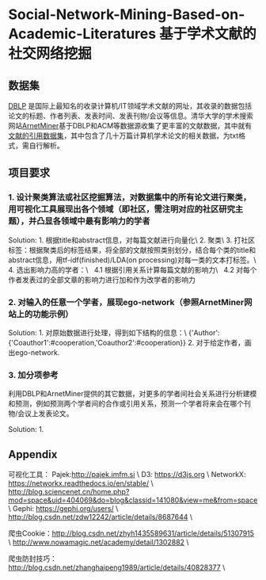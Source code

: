 # Social-Network-Mining-Based-on-Academic-Literatures 基于学术文献的社交网络挖掘
## 数据集
[DBLP](http://dblp.org/) 是国际上最知名的收录计算机/IT领域学术文献的网址，其收录的数据包括论文的标题、作者列表、发表时间、发表刊物/会议等信息。清华大学的学术搜索网站[ArnetMiner](https://cn.aminer.org/)基于DBLP和ACM等数据源收集了更丰富的文献数据，其中就有[文献的引用数据集](https://cn.aminer.org/citation)，其中包含了几十万篇计算机学术论文的相关数据，为txt格式，需自行解析。
## 项目要求
### 1. 设计聚类算法或社区挖掘算法，对数据集中的所有论文进行聚类，用可视化工具展现出各个领域（即社区，需注明对应的社区研究主题），并凸显各领域中最有影响力的学者
Solution:
	1. 根据title和abstract信息，对每篇文献进行向量化\\
	2. 聚类\\
	3. 打社区标签：根据聚类后的标签结果，将全部的文献按照类别划分，结合每个类的title和abstract信息，用tf-idf(finished)/LDA(on processing)对每一类的文本打标签。\\
	4. 选出影响力高的学者：\\
    4.1 根据引用关系计算每篇文献的影响力\\
    4.2 对每个作者发表过的全部文章的影响力进行加和作为改学者的影响力

### 2. 对输入的任意一个学者，展现ego-network（参照ArnetMiner网站上的功能示例）

Solution:
	1. 对原始数据进行处理，得到如下结构的信息：\\
    {'Author':{'Coauthor1':#cooperation,'Coauthor2':#cooperation}}
	2. 对于给定作者，画出ego-network.

### 3. 加分项参考
 利用DBLP和ArnetMiner提供的其它数据，对更多的学者间社会关系进行分析建模和预测，例如预测两个学者间的合作或引用关系，预测一个学者将来会在哪个刊物/会议上发表论文。

Solution:
	1.

## Appendix
可视化工具：
Pajek:http://pajek.imfm.si \\
D3: https://d3js.org \\
NetworkX: https://networkx.readthedocs.io/en/stable/ \\
http://blog.sciencenet.cn/home.php?mod=space&uid=404069&do=blog&classid=141080&view=me&from=space \\
Gephi: https://gephi.org/users/ \\
http://blog.csdn.net/zdw12242/article/details/8687644 \\

爬虫Cookie：http://blog.csdn.net/zhyh1435589631/article/details/51307915 \\ 
			 http://www.nowamagic.net/academy/detail/1302882 \\

爬虫防封技巧：http://blog.csdn.net/zhanghaipeng1989/article/details/40828377 \\
